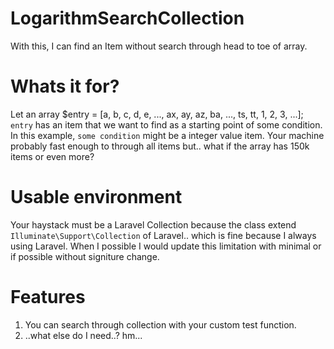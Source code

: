 # LogarithmSearchCollection
With this, I can find an Item without search through head to toe of array.


# Whats it for?
Let an array $entry = [a, b, c, d, e, ..., ax, ay, az, ba, ..., ts, tt, 1, 2, 3, ...];
`entry` has an item that we want to find as a starting point of some condition. In this example, `some condition` might be a integer value item.
Your machine probably fast enough to through all items but.. what if the array has 150k items or even more?


# Usable environment
Your haystack must be a Laravel Collection because the class extend `Illuminate\Support\Collection` of Laravel.. which is fine because I always using Laravel.
When I possible I would update this limitation with minimal or if possible without signiture change.


# Features
1. You can search through collection with your custom test function.
2. ..what else do I need..? hm...
